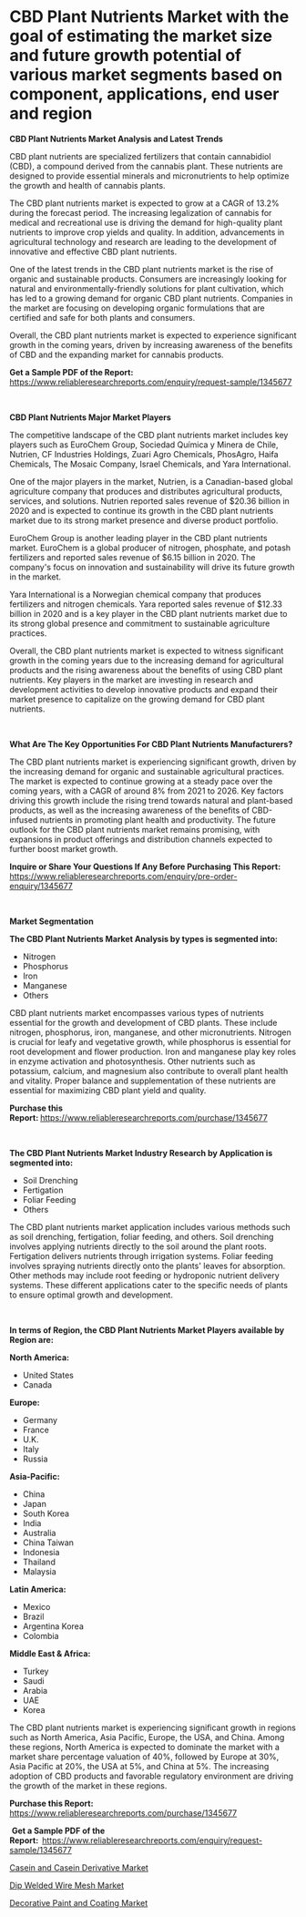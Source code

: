 <p><h1>CBD Plant Nutrients Market with the goal of estimating the market size and future growth potential of various market segments based on component, applications, end user and region</h1></p><p><strong>CBD Plant Nutrients Market Analysis and Latest Trends</strong></p>
<p><p>CBD plant nutrients are specialized fertilizers that contain cannabidiol (CBD), a compound derived from the cannabis plant. These nutrients are designed to provide essential minerals and micronutrients to help optimize the growth and health of cannabis plants.</p><p>The CBD plant nutrients market is expected to grow at a CAGR of 13.2% during the forecast period. The increasing legalization of cannabis for medical and recreational use is driving the demand for high-quality plant nutrients to improve crop yields and quality. In addition, advancements in agricultural technology and research are leading to the development of innovative and effective CBD plant nutrients.</p><p>One of the latest trends in the CBD plant nutrients market is the rise of organic and sustainable products. Consumers are increasingly looking for natural and environmentally-friendly solutions for plant cultivation, which has led to a growing demand for organic CBD plant nutrients. Companies in the market are focusing on developing organic formulations that are certified and safe for both plants and consumers.</p><p>Overall, the CBD plant nutrients market is expected to experience significant growth in the coming years, driven by increasing awareness of the benefits of CBD and the expanding market for cannabis products.</p></p>
<p><strong>Get a Sample PDF of the Report:&nbsp;</strong> <a href="https://www.reliableresearchreports.com/enquiry/request-sample/1345677">https://www.reliableresearchreports.com/enquiry/request-sample/1345677</a></p>
<p>&nbsp;</p>
<p><strong>CBD Plant Nutrients Major Market Players</strong></p>
<p><p>The competitive landscape of the CBD plant nutrients market includes key players such as EuroChem Group, Sociedad Química y Minera de Chile, Nutrien, CF Industries Holdings, Zuari Agro Chemicals, PhosAgro, Haifa Chemicals, The Mosaic Company, Israel Chemicals, and Yara International. </p><p>One of the major players in the market, Nutrien, is a Canadian-based global agriculture company that produces and distributes agricultural products, services, and solutions. Nutrien reported sales revenue of $20.36 billion in 2020 and is expected to continue its growth in the CBD plant nutrients market due to its strong market presence and diverse product portfolio.</p><p>EuroChem Group is another leading player in the CBD plant nutrients market. EuroChem is a global producer of nitrogen, phosphate, and potash fertilizers and reported sales revenue of $6.15 billion in 2020. The company's focus on innovation and sustainability will drive its future growth in the market.</p><p>Yara International is a Norwegian chemical company that produces fertilizers and nitrogen chemicals. Yara reported sales revenue of $12.33 billion in 2020 and is a key player in the CBD plant nutrients market due to its strong global presence and commitment to sustainable agriculture practices.</p><p>Overall, the CBD plant nutrients market is expected to witness significant growth in the coming years due to the increasing demand for agricultural products and the rising awareness about the benefits of using CBD plant nutrients. Key players in the market are investing in research and development activities to develop innovative products and expand their market presence to capitalize on the growing demand for CBD plant nutrients.</p></p>
<p>&nbsp;</p>
<p><strong>What Are The Key Opportunities For CBD Plant Nutrients Manufacturers?</strong></p>
<p><p>The CBD plant nutrients market is experiencing significant growth, driven by the increasing demand for organic and sustainable agricultural practices. The market is expected to continue growing at a steady pace over the coming years, with a CAGR of around 8% from 2021 to 2026. Key factors driving this growth include the rising trend towards natural and plant-based products, as well as the increasing awareness of the benefits of CBD-infused nutrients in promoting plant health and productivity. The future outlook for the CBD plant nutrients market remains promising, with expansions in product offerings and distribution channels expected to further boost market growth.</p></p>
<p><strong>Inquire or Share Your Questions If Any Before Purchasing This Report:</strong> <a href="https://www.reliableresearchreports.com/enquiry/pre-order-enquiry/1345677">https://www.reliableresearchreports.com/enquiry/pre-order-enquiry/1345677</a></p>
<p>&nbsp;</p>
<p><strong>Market Segmentation</strong></p>
<p><strong>The CBD Plant Nutrients Market Analysis by types is segmented into:</strong></p>
<p><ul><li>Nitrogen</li><li>Phosphorus</li><li>Iron</li><li>Manganese</li><li>Others</li></ul></p>
<p><p>CBD plant nutrients market encompasses various types of nutrients essential for the growth and development of CBD plants. These include nitrogen, phosphorus, iron, manganese, and other micronutrients. Nitrogen is crucial for leafy and vegetative growth, while phosphorus is essential for root development and flower production. Iron and manganese play key roles in enzyme activation and photosynthesis. Other nutrients such as potassium, calcium, and magnesium also contribute to overall plant health and vitality. Proper balance and supplementation of these nutrients are essential for maximizing CBD plant yield and quality.</p></p>
<p><strong>Purchase this Report:&nbsp;</strong><a href="https://www.reliableresearchreports.com/purchase/1345677">https://www.reliableresearchreports.com/purchase/1345677</a></p>
<p>&nbsp;</p>
<p><strong>The CBD Plant Nutrients Market Industry Research by Application is segmented into:</strong></p>
<p><ul><li>Soil Drenching</li><li>Fertigation</li><li>Foliar Feeding</li><li>Others</li></ul></p>
<p><p>The CBD plant nutrients market application includes various methods such as soil drenching, fertigation, foliar feeding, and others. Soil drenching involves applying nutrients directly to the soil around the plant roots. Fertigation delivers nutrients through irrigation systems. Foliar feeding involves spraying nutrients directly onto the plants' leaves for absorption. Other methods may include root feeding or hydroponic nutrient delivery systems. These different applications cater to the specific needs of plants to ensure optimal growth and development.</p></p>
<p>&nbsp;</p>
<p><strong>In terms of Region, the CBD Plant Nutrients Market Players available by Region are:</strong></p>
<p>
    <p> <strong> North America: </strong>
        <ul>
            <li>United States</li>
            <li>Canada</li>
        </ul>
        </p> 
    <p> <strong> Europe: </strong>
        <ul>
            <li>Germany</li>
            <li>France</li>
            <li>U.K.</li>
            <li>Italy</li>
            <li>Russia</li>
        </ul>
        </p> 
    <p> <strong> Asia-Pacific: </strong>
        <ul>
            <li>China</li>
            <li>Japan</li>
            <li>South Korea</li>
            <li>India</li>
            <li>Australia</li>
            <li>China Taiwan</li>
            <li>Indonesia</li>
            <li>Thailand</li>
            <li>Malaysia</li>
        </ul>
        </p> 
    <p> <strong> Latin America: </strong>
        <ul>
            <li>Mexico</li>
            <li>Brazil</li>
            <li>Argentina Korea</li>
            <li>Colombia</li>
        </ul>
        </p> 
    <p> <strong> Middle East & Africa: </strong>
        <ul>
            <li>Turkey</li>
            <li>Saudi</li>
            <li>Arabia</li>
            <li>UAE</li>
            <li>Korea</li>
        </ul>
    </p>
    </p>
<p><p>The CBD plant nutrients market is experiencing significant growth in regions such as North America, Asia Pacific, Europe, the USA, and China. Among these regions, North America is expected to dominate the market with a market share percentage valuation of 40%, followed by Europe at 30%, Asia Pacific at 20%, the USA at 5%, and China at 5%. The increasing adoption of CBD products and favorable regulatory environment are driving the growth of the market in these regions.</p></p>
<p><strong>Purchase this Report: </strong><a href="https://www.reliableresearchreports.com/purchase/1345677">https://www.reliableresearchreports.com/purchase/1345677</a></p>
<p>&nbsp;<strong>Get a Sample PDF of the Report:&nbsp;&nbsp;</strong><a href="https://www.reliableresearchreports.com/enquiry/request-sample/1345677">https://www.reliableresearchreports.com/enquiry/request-sample/1345677</a></p>
<p><strong></strong></p>
<p><p><a href="https://github.com/seekum/Market-Research-Report-List-1/blob/main/casein-and-casein-derivative-market.md">Casein and Casein Derivative Market</a></p><p><a href="https://github.com/timeliteaut/Market-Research-Report-List-1/blob/main/dip-welded-wire-mesh-market.md">Dip Welded Wire Mesh Market</a></p><p><a href="https://github.com/bobicer/Market-Research-Report-List-2/blob/main/decorative-paint-and-coating-market.md">Decorative Paint and Coating Market</a></p></p>
